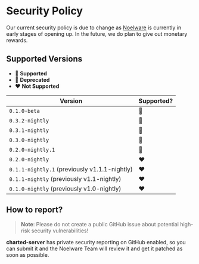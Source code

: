 # Security Policy
Our current security policy is due to change as [Noelware](https://noelware.org) is currently in early stages of opening up. In the future,
we do plan to give out monetary rewards.

## Supported Versions
- 💚 **Supported**
- 💛 **Deprecated**
- ❤️ **Not Supported**

| Version                                       | Supported? |
| --------------------------------------------- | ---------- |
| `0.1.0-beta`                                  | 💚         |
| `0.3.2-nightly`                               | 💚         |
| `0.3.1-nightly`                               | 💛         |
| `0.3.0-nightly`                               | 💛         |
| `0.2.0-nightly.1`                             | 💛         |
| `0.2.0-nightly`                               | ❤️         |
| `0.1.1-nightly.1` (previously v1.1.1-nightly) | ❤️         |
| `0.1.1-nightly` (previously v1.1-nightly)     | ❤️         |
| `0.1.0-nightly` (previously v1.0-nightly)     | ❤️         |

## How to report?
> **Note**: Please do not create a public GitHub issue about potential high-risk security vulnerabilities!

**charted-server** has private security reporting on GitHub enabled, so you can submit it and the Noelware Team will review it and get it patched
as soon as possible.
